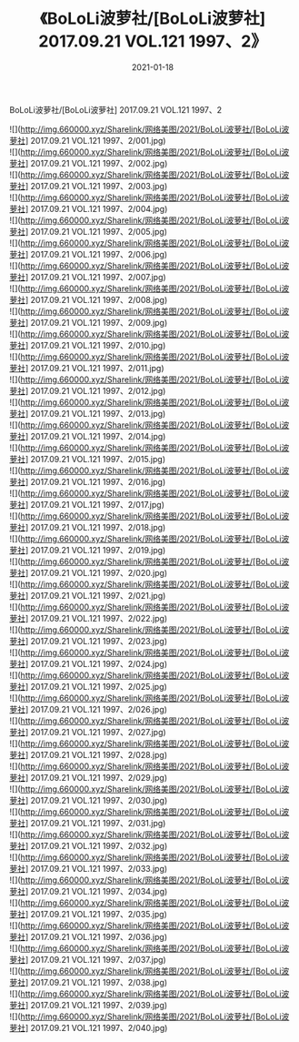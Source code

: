 ﻿---
layout: post
title:  《BoLoLi波萝社/[BoLoLi波萝社] 2017.09.21 VOL.121 1997、2》
date:   2021-01-18
img: http://img.660000.xyz/Sharelink/网络美图/2021/BoLoLi波萝社/[BoLoLi波萝社] 2017.09.21 VOL.121 1997、2/000.jpg
categories: [美女, 清纯, 唯美]
---

BoLoLi波萝社/[BoLoLi波萝社] 2017.09.21 VOL.121 1997、2

 ![](http://img.660000.xyz/Sharelink/网络美图/2021/BoLoLi波萝社/[BoLoLi波萝社] 2017.09.21 VOL.121 1997、2/001.jpg) <br>![](http://img.660000.xyz/Sharelink/网络美图/2021/BoLoLi波萝社/[BoLoLi波萝社] 2017.09.21 VOL.121 1997、2/002.jpg) <br>![](http://img.660000.xyz/Sharelink/网络美图/2021/BoLoLi波萝社/[BoLoLi波萝社] 2017.09.21 VOL.121 1997、2/003.jpg) <br>![](http://img.660000.xyz/Sharelink/网络美图/2021/BoLoLi波萝社/[BoLoLi波萝社] 2017.09.21 VOL.121 1997、2/004.jpg) <br>![](http://img.660000.xyz/Sharelink/网络美图/2021/BoLoLi波萝社/[BoLoLi波萝社] 2017.09.21 VOL.121 1997、2/005.jpg) <br>![](http://img.660000.xyz/Sharelink/网络美图/2021/BoLoLi波萝社/[BoLoLi波萝社] 2017.09.21 VOL.121 1997、2/006.jpg) <br>![](http://img.660000.xyz/Sharelink/网络美图/2021/BoLoLi波萝社/[BoLoLi波萝社] 2017.09.21 VOL.121 1997、2/007.jpg) <br>![](http://img.660000.xyz/Sharelink/网络美图/2021/BoLoLi波萝社/[BoLoLi波萝社] 2017.09.21 VOL.121 1997、2/008.jpg) <br>![](http://img.660000.xyz/Sharelink/网络美图/2021/BoLoLi波萝社/[BoLoLi波萝社] 2017.09.21 VOL.121 1997、2/009.jpg) <br>![](http://img.660000.xyz/Sharelink/网络美图/2021/BoLoLi波萝社/[BoLoLi波萝社] 2017.09.21 VOL.121 1997、2/010.jpg) <br>![](http://img.660000.xyz/Sharelink/网络美图/2021/BoLoLi波萝社/[BoLoLi波萝社] 2017.09.21 VOL.121 1997、2/011.jpg) <br>![](http://img.660000.xyz/Sharelink/网络美图/2021/BoLoLi波萝社/[BoLoLi波萝社] 2017.09.21 VOL.121 1997、2/012.jpg) <br>![](http://img.660000.xyz/Sharelink/网络美图/2021/BoLoLi波萝社/[BoLoLi波萝社] 2017.09.21 VOL.121 1997、2/013.jpg) <br>![](http://img.660000.xyz/Sharelink/网络美图/2021/BoLoLi波萝社/[BoLoLi波萝社] 2017.09.21 VOL.121 1997、2/014.jpg) <br>![](http://img.660000.xyz/Sharelink/网络美图/2021/BoLoLi波萝社/[BoLoLi波萝社] 2017.09.21 VOL.121 1997、2/015.jpg) <br>![](http://img.660000.xyz/Sharelink/网络美图/2021/BoLoLi波萝社/[BoLoLi波萝社] 2017.09.21 VOL.121 1997、2/016.jpg) <br>![](http://img.660000.xyz/Sharelink/网络美图/2021/BoLoLi波萝社/[BoLoLi波萝社] 2017.09.21 VOL.121 1997、2/017.jpg) <br>![](http://img.660000.xyz/Sharelink/网络美图/2021/BoLoLi波萝社/[BoLoLi波萝社] 2017.09.21 VOL.121 1997、2/018.jpg) <br>![](http://img.660000.xyz/Sharelink/网络美图/2021/BoLoLi波萝社/[BoLoLi波萝社] 2017.09.21 VOL.121 1997、2/019.jpg) <br>![](http://img.660000.xyz/Sharelink/网络美图/2021/BoLoLi波萝社/[BoLoLi波萝社] 2017.09.21 VOL.121 1997、2/020.jpg) <br>![](http://img.660000.xyz/Sharelink/网络美图/2021/BoLoLi波萝社/[BoLoLi波萝社] 2017.09.21 VOL.121 1997、2/021.jpg) <br>![](http://img.660000.xyz/Sharelink/网络美图/2021/BoLoLi波萝社/[BoLoLi波萝社] 2017.09.21 VOL.121 1997、2/022.jpg) <br>![](http://img.660000.xyz/Sharelink/网络美图/2021/BoLoLi波萝社/[BoLoLi波萝社] 2017.09.21 VOL.121 1997、2/023.jpg) <br>![](http://img.660000.xyz/Sharelink/网络美图/2021/BoLoLi波萝社/[BoLoLi波萝社] 2017.09.21 VOL.121 1997、2/024.jpg) <br>![](http://img.660000.xyz/Sharelink/网络美图/2021/BoLoLi波萝社/[BoLoLi波萝社] 2017.09.21 VOL.121 1997、2/025.jpg) <br>![](http://img.660000.xyz/Sharelink/网络美图/2021/BoLoLi波萝社/[BoLoLi波萝社] 2017.09.21 VOL.121 1997、2/026.jpg) <br>![](http://img.660000.xyz/Sharelink/网络美图/2021/BoLoLi波萝社/[BoLoLi波萝社] 2017.09.21 VOL.121 1997、2/027.jpg) <br>![](http://img.660000.xyz/Sharelink/网络美图/2021/BoLoLi波萝社/[BoLoLi波萝社] 2017.09.21 VOL.121 1997、2/028.jpg) <br>![](http://img.660000.xyz/Sharelink/网络美图/2021/BoLoLi波萝社/[BoLoLi波萝社] 2017.09.21 VOL.121 1997、2/029.jpg) <br>![](http://img.660000.xyz/Sharelink/网络美图/2021/BoLoLi波萝社/[BoLoLi波萝社] 2017.09.21 VOL.121 1997、2/030.jpg) <br>![](http://img.660000.xyz/Sharelink/网络美图/2021/BoLoLi波萝社/[BoLoLi波萝社] 2017.09.21 VOL.121 1997、2/031.jpg) <br>![](http://img.660000.xyz/Sharelink/网络美图/2021/BoLoLi波萝社/[BoLoLi波萝社] 2017.09.21 VOL.121 1997、2/032.jpg) <br>![](http://img.660000.xyz/Sharelink/网络美图/2021/BoLoLi波萝社/[BoLoLi波萝社] 2017.09.21 VOL.121 1997、2/033.jpg) <br>![](http://img.660000.xyz/Sharelink/网络美图/2021/BoLoLi波萝社/[BoLoLi波萝社] 2017.09.21 VOL.121 1997、2/034.jpg) <br>![](http://img.660000.xyz/Sharelink/网络美图/2021/BoLoLi波萝社/[BoLoLi波萝社] 2017.09.21 VOL.121 1997、2/035.jpg) <br>![](http://img.660000.xyz/Sharelink/网络美图/2021/BoLoLi波萝社/[BoLoLi波萝社] 2017.09.21 VOL.121 1997、2/036.jpg) <br>![](http://img.660000.xyz/Sharelink/网络美图/2021/BoLoLi波萝社/[BoLoLi波萝社] 2017.09.21 VOL.121 1997、2/037.jpg) <br>![](http://img.660000.xyz/Sharelink/网络美图/2021/BoLoLi波萝社/[BoLoLi波萝社] 2017.09.21 VOL.121 1997、2/038.jpg) <br>![](http://img.660000.xyz/Sharelink/网络美图/2021/BoLoLi波萝社/[BoLoLi波萝社] 2017.09.21 VOL.121 1997、2/039.jpg) <br>![](http://img.660000.xyz/Sharelink/网络美图/2021/BoLoLi波萝社/[BoLoLi波萝社] 2017.09.21 VOL.121 1997、2/040.jpg) <br>